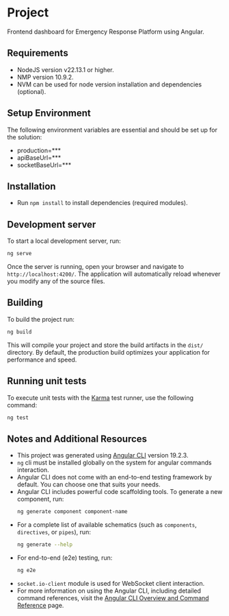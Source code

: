 # Project

Frontend dashboard for Emergency Response Platform using Angular.

## Requirements

* NodeJS version v22.13.1 or higher.
* NMP version 10.9.2.
* NVM can be used for node version installation and dependencies (optional).

## Setup Environment

The following environment variables are essential and should be set up for the solution:

* production=***
* apiBaseUrl=***
* socketBaseUrl=***

## Installation

* Run `npm install` to install dependencies (required modules).

## Development server

To start a local development server, run:

```bash
ng serve
```

Once the server is running, open your browser and navigate to `http://localhost:4200/`. The application will automatically reload whenever you modify any of the source files.

## Building

To build the project run:

```bash
ng build
```

This will compile your project and store the build artifacts in the `dist/` directory. By default, the production build optimizes your application for performance and speed.

## Running unit tests

To execute unit tests with the [Karma](https://karma-runner.github.io) test runner, use the following command:

```bash
ng test
```

## Notes and Additional Resources

* This project was generated using [Angular CLI](https://github.com/angular/angular-cli) version 19.2.3. 
* `ng` cli must be installed globally on the system for angular commands interaction.
* Angular CLI does not come with an end-to-end testing framework by default. You can choose one that suits your needs.
* Angular CLI includes powerful code scaffolding tools. To generate a new component, run: 
    ```bash
    ng generate component component-name
    ```
* For a complete list of available schematics (such as `components`, `directives`, or `pipes`), run:
    ```bash
    ng generate --help
    ```
* For end-to-end (e2e) testing, run:
    ```bash
    ng e2e
    ```
* `socket.io-client` module is used for WebSocket client interaction.
* For more information on using the Angular CLI, including detailed command references, visit the [Angular CLI Overview and Command Reference](https://angular.dev/tools/cli) page.
